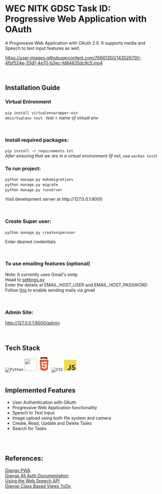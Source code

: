# WEC NITK GDSC Task ID: Progressive Web Application with OAuth

A Progressive Web Application with OAuth 2.0. It supports media and Speech to text input features as well.

https://user-images.githubusercontent.com/76661350/143526700-4fbf524e-33d1-4e70-b3ec-fd64835dc9c5.mp4


<br>
<h2>Installation Guide</h2>
<h3>Virtual Enironment</h3>

`pip install virtualenvwrapper-win`<br>
`mkvirtualenv test` &nbsp; _test = name of virtual env_

<br>
<h3>Install required packages:</h3>

`pip install -r requirements.txt`<br>
_After ensuring that we are in a virtual environment (If not, use `workon test`)_

<h3>To run project:</h3>

`python manage.py makemigrations` <br>
`python manage.py migrate` <br>
`python manage.py runserver`<br>
<p>Visit development server at http://127.0.0.1:8000 </p>
<br>
<h3>Create Super user:</h3>

`python manage.py createsuperuser`
<p>Enter desired credentials</p>
<br>

<h3>To use emailing features (optional)</h3>
<p>Note: It currently uses Gmail's smtp <br>
Head to <a href="https://github.com/mittal-parth/To-Do-App-2.0/blob/main/todo_class_based/settings.py#L170-L171">settings.py </a> <br>
Enter the details at EMAIL_HOST_USER and EMAIL_HOST_PASSWORD <br>
Follow <a href="https://devanswers.co/allow-less-secure-apps-access-gmail-account/">this</a> to enable sending mails via gmail</p>
<br>

<h3>Admin Site:</h3>

http://127.0.0.1:8000/admin

<br>
<h2>Tech Stack</h2>
<code><img height="40" width="40" src="https://img.icons8.com/color/48/000000/python--v1.png" alt="Python"></code>
<code><img height="40" width="40" src="https://user-images.githubusercontent.com/76661350/143919769-d61dd74a-ef98-49db-b1d0-781cb2df501c.png"></code>
<code><img height="45" width="40" src="https://raw.githubusercontent.com/github/explore/80688e429a7d4ef2fca1e82350fe8e3517d3494d/topics/html/html.png" alt="HTML"></code>
<code><img height="36" width="40" src="https://cdn.iconscout.com/icon/free/png-256/css-131-722685.png" alt="CSS"></code>
<code><img height="36" width="40" src="https://raw.githubusercontent.com/github/explore/80688e429a7d4ef2fca1e82350fe8e3517d3494d/topics/javascript/javascript.png" alt="Javascript"></code>
<br>
<br>

<h2>Implemented Features</h2>
<ul>
    <li>User Authentication with OAuth</li>
    <li>Progressive Web Application functionality</li>
    <li>Speech to Text Input</li>
    <li>Image upload using both file system and camera</li>
    <li>Create, Read, Update and Delete Tasks</li>
    <li>Search for Tasks</li>
</ul>

<br>
<br>
<h2>References:</h2>
<a href="https://github.com/silviolleite/django-pwa">Django PWA</a><br>
<a href="https://django-allauth.readthedocs.io/en/latest/">Django All Auth Documentation</a><br>
<a href="https://stiltsoft.com/blog/2013/05/google-chrome-how-to-use-the-web-speech-api/">Using the Web Speech API</a><br>
<a href="https://www.youtube.com/watch?v=llbtoQTt4qw">Django Class Based Views ToDo</a>




